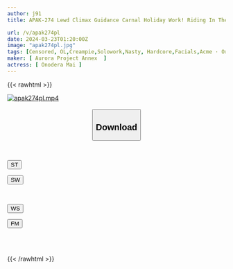 ```yaml
---
author: j91
title: APAK-274 Lewd Climax Guidance Carnal Holiday Work! Riding In The Office! Squirting! Climax! Creampie! Serious Office Lady's Lewd Affair! Young Female Office Worker Mai Onodera (21)

url: /v/apak274pl
date: 2024-03-23T01:20:00Z
image: "apak274pl.jpg"
tags: [Censored, OL,Creampie,Solowork,Nasty, Hardcore,Facials,Acme · Orgasm	]
maker: [ Aurora Project Annex  ]
actress: [ Onodera Mai ]
---
```



{{< rawhtml >}}

<div class="video" data-videoid="JJkYbA9Q4XSjW3P">
    <a href="javascript:;">
        <img src="/v/apak274pl/apak274pl.jpg" width="WIDTH" height="HEIGHT" alt="apak274pl.mp4" loading="lazy">
    </a>
</div>

<script type="text/javascript" src="https://j91.asia/asset/on-demand-st.js"></script>

<br>
  <link rel="stylesheet" href="https://j91.asia/asset/bs5.css">
  
  <center>
  <button class="btn btn-primary" type="button" data-bs-toggle="collapse" data-bs-target=".multi-collapse" aria-expanded="false" aria-controls="multiCollapseExample1 multiCollapseExample2"><h2>Download</h2></button></center>
</p>
<div class="row">
  <div class="col">
    <div class="collapse multi-collapse" id="multiCollapseExample1">
      <div class="card card-body">
	      	      <br>
<div class="buttons">  
<p><a href="https://streamtape.to/v/JJkYbA9Q4XSjW3P" target="_blank"><button class="btn-hover color-3"><i class="fa fa-download"></i> ST</button></a></p>
<p><a href="https://asnwish.com/uaoox5hakte4" target="_blank"><button class="btn-hover color-2"><i class="fa fa-download"></i> SW</button></a></p></div>
    </div>
  </div>
</div>
  <div class="col">
    <div class="collapse multi-collapse" id="multiCollapseExample2">
      <div class="card card-body">
	      <br>
<div class="buttons">
<p><a href="javascript:;"><button class="btn-hover color-9"><i class="fa fa-download"></i> WS</button></a></p>
<p><a href="javascript:;"><button class="btn-hover color-8"><i class="fa fa-download"></i> FM</button></a></p></div>
<br><br>
      </div>
    </div>
  </div>
</div>

{{< /rawhtml >}}